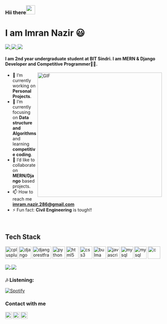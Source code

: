 <h3>Hii there<img src="https://github.com/TheDudeThatCode/TheDudeThatCode/blob/master/Assets/Hi.gif" width="29px"></h3>
<h1>I am Imran Nazir 😃</h1>

<a href="https://github.com/the-cross-art">
  <img src="https://img.shields.io/badge/@imran-30302f?style=flat&logo=github"/>
</a>
<a href="https://www.instagram.com/_its.imran__/">
  <img src="https://img.shields.io/badge/@imran-30302f?style=flat&logo=instagram"/>
</a>
<a href="https://www.linkedin.com/in/imran-nazir-692abb112/">
  <img src="https://img.shields.io/badge/@imran-30302f?style=flat&logo=linkedin"/>
</a>

#### I am 2nd year undergraduate student at BIT Sindri. I am MERN & Django Developer and Competitive Programmer👩‍💻.

<img align="right" alt="GIF" src="https://user-images.githubusercontent.com/63959831/102273205-faed0f80-3f47-11eb-82c8-f567792823ab.gif" width="400px"/>

- 🔭 I’m currently working on **Personal Projects**. 
- 🌱 I’m currently focusing on **Data structure and Algorithms** and learning **competitive coding**.
- 👯 I’d like to collaborate on **MERN/Django** based projects.
- 📫 How to reach me **imram.nazir.286@gmail.com**
- ⚡ Fun fact: **Civil Engineering** is tough!!

<br>
<h2 align="left">Tech Stack</h2>
<p align="left">
<img src="https://seeklogo.com/images/J/java-logo-7F8B35BAB3-seeklogo.com.png" alt="cplusplus" width="40" height="40"/> 
<img src="https://img.favpng.com/20/6/19/django-python-computer-icons-logo-portable-network-graphics-png-favpng-fmTDmunynSK52axsEWGWJeDad.jpg" alt="django" width="40" height="40"/> 
<img src="https://cdn.worldvectorlogo.com/logos/nodejs-icon.svg" alt="djangorestframework" width="60" height="40"/>
<img src="https://seeklogo.net/wp-content/uploads/2020/12/python-logo.png" alt="python" width="40" height="40"/> 
<img src="https://upload.wikimedia.org/wikipedia/commons/thumb/3/38/HTML5_Badge.svg/600px-HTML5_Badge.svg.png" alt="html5" width="40" height="40"/> 
<img src="https://upload.wikimedia.org/wikipedia/commons/thumb/3/3d/CSS.3.svg/1200px-CSS.3.svg.png" alt="css3" width="40" height="40"/> 
<img src="https://upload.wikimedia.org/wikipedia/commons/thumb/9/93/Amazon_Web_Services_Logo.svg/1024px-Amazon_Web_Services_Logo.svg.png" alt="bulma" width="40" height="40"/> 
<img src="https://upload.wikimedia.org/wikipedia/commons/thumb/d/d4/Javascript-shield.svg/1200px-Javascript-shield.svg.png" alt="javascript" width="40" height="40"/> 
<img src="https://www.vectorlogo.zone/logos/mysql/mysql-official.svg" alt="mysql" width="40" height="40"/> 
<img src="https://download.logo.wine/logo/PostgreSQL/PostgreSQL-Logo.wine.png" alt="mysql" width="40" height="40"/> 
<img src="https://cdn.iconscout.com/icon/free/png-512/c-programming-569564.png" alt="c" width="40" height="40"/> 
</p>
<a href="https://github.com/the-cross-art">
  <img src="https://github-readme-stats.vercel.app/api?username=the-cross-art&count_private=true" align="center"/>
</a>
<a href="https://github.com/the-cross-art">
  <img src="https://github-readme-stats.vercel.app/api/top-langs/?username=the-cross-art&layout=compact" align="center"/>
</a>

### 🎶 Listening:
[![Spotify](https://now-playing-codestackr.vercel.app/api/spotify-playing)](https://open.spotify.com/user/x9ti5be2z5apnf43emvigcr17)

### Contact with me

<a href="mailto:imram.nazir.286@gmail.com"><img align="left" alt="Imran | Mail" width="22px" src="https://cdn.jsdelivr.net/npm/simple-icons@v3/icons/gmail.svg" /></a>
<a href="https://www.linkedin.com/in/imran-nazir-692abb112/"><img align="left" alt="Imran | LinkedIn" width="22px" src="https://cdn.jsdelivr.net/npm/simple-icons@v3/icons/linkedin.svg" /></a>
<a href="https://github.com/the-cross-art"><img align="left" alt="Imran | Instagram" width="22px" src="https://cdn.jsdelivr.net/npm/simple-icons@v3/icons/github.svg" /></a>
